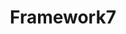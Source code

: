 ---
blog: https://blog.framework7.io/
facebook: https://facebook.com/framework7io
git: https://github.com/framework7io
logohandle: framework7io
sort: framework7
title: Framework7
twitter: https://x.com/framework7io
website: https://framework7.io/
---